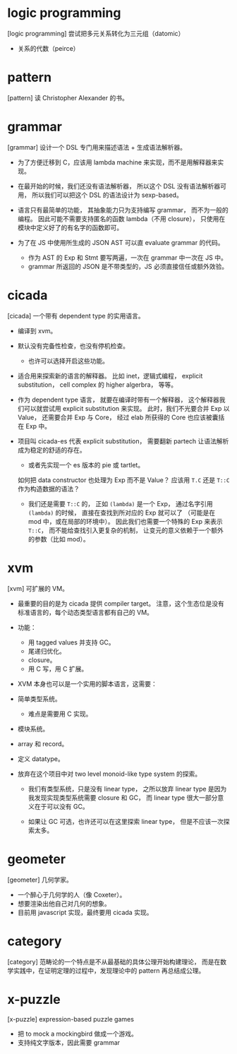 # logic programming

[logic programming] 尝试把多元关系转化为三元组（datomic）

- 关系的代数（peirce）

# pattern

[pattern] 读 Christopher Alexander 的书。

# grammar

[grammar] 设计一个 DSL 专门用来描述语法 + 生成语法解析器。

- 为了方便迁移到 C，应该用 lambda machine 来实现，而不是用解释器来实现。

- 在最开始的时候，我们还没有语法解析器，
  所以这个 DSL 没有语法解析器可用，
  所以我们可以把这个 DSL 的语法设计为 sexp-based。

- 语言只有最简单的功能，
  其抽象能力只为支持编写 grammar，
  而不为一般的编程。
  因此可能不需要支持匿名的函数 lambda（不用 closure），
  只使用在模块中定义好了的有名字的函数即可。

- 为了在 JS 中使用所生成的 JSON AST 可以直 evaluate grammar 的代码。
  - 作为 AST 的 Exp 和 Stmt 要写两遍，一次在 grammar 中一次在 JS 中。
  - grammar 所返回的 JSON 是不带类型的，JS 必须直接信任或额外效验。

# cicada

[cicada] 一个带有 dependent type 的实用语言。

- 编译到 xvm。

- 默认没有完备性检查，也没有停机检查。

  - 也许可以选择开启这些功能。

- 适合用来探索新的语言的解释器。
  比如 inet，逻辑式编程，
  explicit substitution，
  cell complex 的 higher algerbra，
  等等。

- 作为 dependent type 语言，
  就要在编译时带有一个解释器，
  这个解释器我们可以就尝试用
  explicit substitution 来实现。
  此时，我们不光要合并 Exp 以 Value，
  还需要合并 Exp 与 Core，
  经过 elab 所获得的 Core 也应该被囊括在 Exp 中。

- 项目叫 cicada-es 代表 explicit substitution，
  需要翻新 partech 让语法解析成为稳定的舒适的存在。

  - 或者先实现一个 es 版本的 pie 或 tartlet。

  如何把 data constructor 也处理为 Exp 而不是 Value？
  应该用 `T.C` 还是 `T::C` 作为构造数据的语法？

  - 我们还是需要 `T::C` 的，
    正如 `(lambda)` 是一个 Exp，
    通过名字引用 `(lambda)` 的时候，
    直接在查找到所对应的 Exp 就可以了
    （可能是在 mod 中，或在局部的环境中）。
    因此我们也需要一个特殊的 Exp 来表示 `T::C`，
    而不能给查找引入更复杂的机制，
    让变元的意义依赖于一个额外的参数（比如 mod）。

# xvm

[xvm] 可扩展的 VM。

- 最重要的目的是为 cicada 提供 compiler target。
  注意，这个生态位是没有标准语言的，每个动态类型语言都有自己的 VM。

- 功能：
  - 用 tagged values 并支持 GC。
  - 尾递归优化。
  - closure。
  - 用 C 写，用 C 扩展。

-  XVM 本身也可以是一个实用的脚本语言，这需要：
  - 简单类型系统。
    - 难点是需要用 C 实现。
  - 模块系统。
  - array 和 record。
  - 定义 datatype。

- 放弃在这个项目中对 two level monoid-like type system 的探索。

  - 我们有类型系统，只是没有 linear type，
    之所以放弃 linear type
    是因为我发现实现类型系统需要 closure 和 GC，
    而 linear type 很大一部分意义在于可以没有 GC。

  - 如果让 GC 可选，也许还可以在这里探索 linear type，
    但是不应该一次探索太多。

# geometer

[geometer] 几何学家。

- 一个醉心于几何学的人（像 Coxeter）。
- 想要渲染出他自己对几何的想象。
- 目前用 javascript 实现，最终要用 cicada 实现。

# category

[category] 范畴论的一个特点是不从最基础的具体公理开始构建理论，
而是在数学实践中，在证明定理的过程中，发现理论中的 pattern 再总结成公理。

# x-puzzle

[x-puzzle] expression-based puzzle games

- 把 to mock a mockingbird 做成一个游戏。
- 支持纯文字版本，因此需要 grammar
